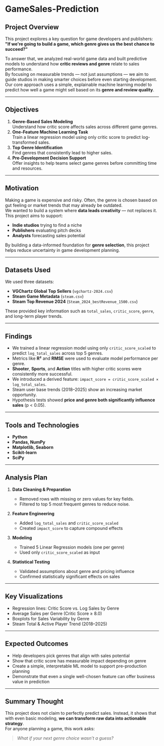 # GameSales-Prediction

## Project Overview  
This project explores a key question for game developers and publishers:  
**"If we're going to build a game, which genre gives us the best chance to succeed?"**  

To answer that, we analyzed real-world game data and built predictive models to understand how **critic reviews and genre** relate to sales performance.  
By focusing on measurable trends — not just assumptions — we aim to guide studios in making smarter choices before even starting development.  
Our core approach uses a simple, explainable machine learning model to predict how well a game might sell based on its **genre and review quality**.

---

## Objectives  
1. **Genre-Based Sales Modeling**  
   Understand how critic score affects sales across different game genres.
2. **One-Feature Machine Learning Task**  
   Train a linear regression model using only critic score to predict log-transformed sales.
3. **Top Genre Identification**  
   Find genres that consistently lead to higher sales.
4. **Pre-Development Decision Support**  
   Offer insights to help teams select game genres before committing time and resources.

---

## Motivation  
Making a game is expensive and risky. Often, the genre is chosen based on gut feeling or market trends that may already be outdated.  
We wanted to build a system where **data leads creativity** — not replaces it.  
This project aims to support:
- **Indie studios** trying to find a niche
- **Publishers** evaluating pitch decks
- **Analysts** forecasting sales potential

By building a data-informed foundation for **genre selection**, this project helps reduce uncertainty in game development planning.

---

## Datasets Used  
We used three datasets:
- **VGChartz Global Top Sellers** (`vgchartz-2024.csv`)
- **Steam Game Metadata** (`steam.csv`)
- **Steam Top Revenue 2024** (`Steam_2024_bestRevenue_1500.csv`)

These provided key information such as `total_sales`, `critic_score`, `genre`, and long-term player trends.

---

## Findings  
- We trained a linear regression model using only `critic_score_scaled` to predict `log_total_sales` across top 5 genres.
- Metrics like **R²** and **RMSE** were used to evaluate model performance per genre.
- **Shooter**, **Sports**, and **Action** titles with higher critic scores were consistently more successful.
- We introduced a derived feature: `impact_score = critic_score_scaled × log_total_sales`.
- Steam user base trends (2018–2025) show an increasing market opportunity.
- Hypothesis tests showed **price and genre both significantly influence sales** (p < 0.05).

---

## Tools and Technologies  
- **Python**  
- **Pandas, NumPy**  
- **Matplotlib, Seaborn**  
- **Scikit-learn**  
- **SciPy**

---

## Analysis Plan  
1. **Data Cleaning & Preparation**
   - Removed rows with missing or zero values for key fields.
   - Filtered to top 5 most frequent genres to reduce noise.

2. **Feature Engineering**
   - Added `log_total_sales` and `critic_score_scaled`
   - Created `impact_score` to capture compound effects

3. **Modeling**
   - Trained 5 Linear Regression models (one per genre)
   - Used only `critic_score_scaled` as input

4. **Statistical Testing**
   - Validated assumptions about genre and pricing influence
   - Confirmed statistically significant effects on sales

---

## Key Visualizations  
- Regression lines: Critic Score vs. Log Sales by Genre  
- Average Sales per Genre (Critic Score ≥ 8.0)  
- Boxplots for Sales Variability by Genre  
- Steam Total & Active Player Trend (2018–2025)

---

## Expected Outcomes  
- Help developers pick genres that align with sales potential  
- Show that critic score has measurable impact depending on genre  
- Create a simple, interpretable ML model to support pre-production planning  
- Demonstrate that even a single well-chosen feature can offer business value in prediction

---

## Summary Thought  
This project does not claim to perfectly predict sales. Instead, it shows that with even basic modeling, **we can transform raw data into actionable strategy**.  
For anyone planning a game, this work asks:  
> _What if your next genre choice wasn’t a guess?_
